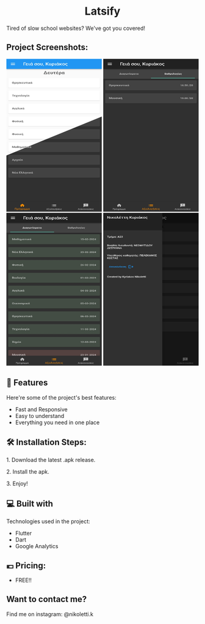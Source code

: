 <h1 align="center" id="title">Latsify</h1>

<p id="description">Tired of slow school websites? We've got you covered!</p>

<h2>Project Screenshots:</h2>

<img src="https://raw.githubusercontent.com/Kyriakos2008/Latsify/main/screenshot_home.png" alt="project-screenshot" width="250" height="400/">

<img src="https://raw.githubusercontent.com/Kyriakos2008/Latsify/main/screenshot_grades.png" alt="project-screenshot" width="250" height="400/">

<img src="https://raw.githubusercontent.com/Kyriakos2008/Latsify/main/screenshot_tests.png" alt="project-screenshot" width="250" height="400/">

<img src="https://raw.githubusercontent.com/Kyriakos2008/Latsify/main/screenshot_misc.png" alt="project-screenshot" width="250" height="400/">

  
  
<h2>🧐 Features</h2>

Here're some of the project's best features:

*   Fast and Responsive
*   Easy to understand
*   Everything you need in one place

<h2>🛠️ Installation Steps:</h2>

<p>1. Download the latest .apk release.</p>

<p>2. Install the apk.</p>

<p>3. Enjoy!</p>



  
  
<h2>💻 Built with</h2>

Technologies used in the project:

*   Flutter
*   Dart
*   Google Analytics

<h2>💶 Pricing:</h2>

*   FREE!!



<h2>Want to contact me?</h2>

Find me on instagram: @nikoletti.k
